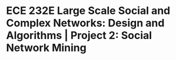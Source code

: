 # ECE 232E Large Scale Social and Complex Networks: Design and Algorithms | Project 2: Social Network Mining
